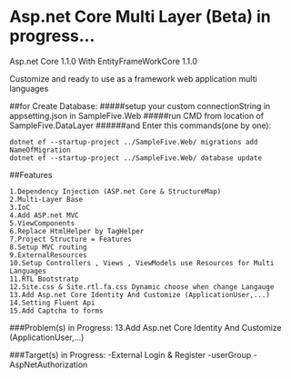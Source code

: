 # Asp.net Core Multi Layer (Beta) in progress...

Asp.net Core 1.1.0 With EntityFrameWorkCore 1.1.0

Customize and ready to use as a framework web application multi languages


##for Create Database:
#####setup your custom connectionString in appsetting.json in SampleFive.Web
#####run CMD from location of SampleFive.DataLayer
######and Enter this commands(one by one):
```
dotnet ef --startup-project ../SampleFive.Web/ migrations add NameOfMigration
dotnet ef --startup-project ../SampleFive.Web/ database update
```
##Features
```
1.Dependency Injection (ASP.net Core & StructureMap)
2.Multi-Layer Base
3.IoC
4.Add ASP.net MVC
5.ViewComponents
6.Replace HtmlHelper by TagHelper
7.Project Structure = Features
8.Setup MVC routing
9.ExternalResources
10.Setup Controllers , Views , ViewModels use Resources for Multi Languages
11.RTL Bootstratp
12.Site.css & Site.rtl.fa.css Dynamic choose when change Langauge
13.Add Asp.net Core Identity And Customize (ApplicationUser,...)
14.Setting Fluent Api
15.Add Captcha to forms
```

###Problem(s) in Progress:
 13.Add Asp.net Core Identity And Customize (ApplicationUser,...)
 
###Target(s) in Progress:
 -External Login & Register
 -userGroup
 -AspNetAuthorization
 



